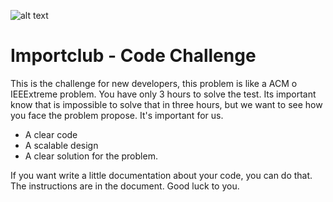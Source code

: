 [logo]: https://www.importclub.cl/assets/img/logo.png
![alt text][logo]
# Importclub - Code Challenge

This is the challenge for new developers, this problem is like a ACM o IEEExtreme problem. You have only 3 hours to solve the test. Its important know that is impossible to solve that in three hours, but we want to see how you face the problem propose.
It's important for us.

 - A clear code 
 - A scalable design
 - A clear solution for the problem.

If you want write a little documentation about your code, you can do that.
The instructions are in the document.
Good luck to you.
